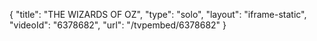 {
    "title": "THE WIZARDS OF OZ",
    "type": "solo",
    "layout": "iframe-static",
    "videoId": "6378682",
    "url": "\/tvpembed\/6378682"
}